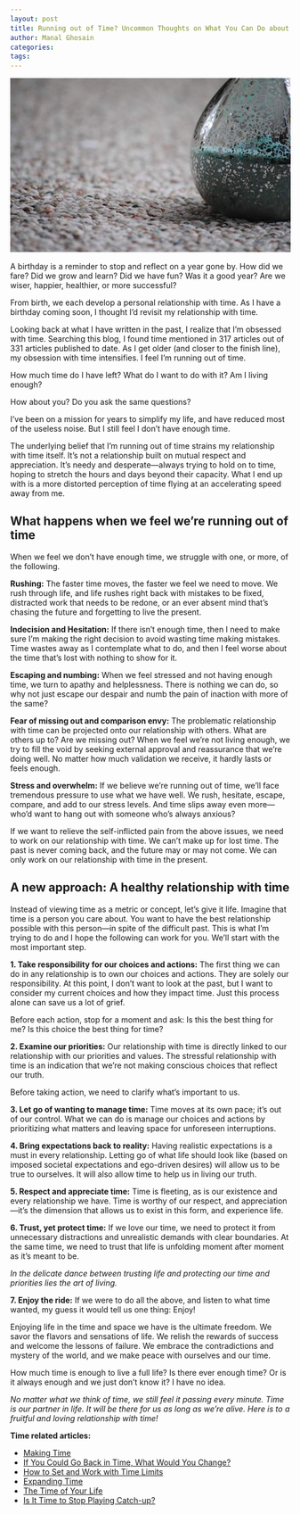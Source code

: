 ```yaml
---
layout: post
title: Running out of Time? Uncommon Thoughts on What You Can Do about It
author: Manal Ghosain
categories:
tags:
---
```


![Hourglass](/images/hourglass.jpg)

A birthday is a reminder to stop and reflect on a year gone by. How did we fare? Did we grow and learn? Did we have fun? Was it a good year? Are we wiser, happier, healthier, or more successful?

From birth, we each develop a personal relationship with time. As I have a birthday coming soon, I thought I’d revisit my relationship with time. 

Looking back at what I have written in the past, I realize that I’m obsessed with time. Searching this blog, I found time mentioned in 317 articles out of 331 articles published to date. As I get older (and closer to the finish line), my obsession with time intensifies. I feel I’m running out of time.

How much time do I have left? What do I want to do with it? Am I living enough? 

How about you? Do you ask the same questions?

I’ve been on a mission for years to simplify my life, and have reduced most of the useless noise. But I still feel I don’t have enough time. 

The underlying belief that I’m running out of time strains my relationship with time itself. It’s not a relationship built on mutual respect and appreciation. It’s needy and desperate—always trying to hold on to time, hoping to stretch the hours and days beyond their capacity. What I end up with is a more distorted perception of time flying at an accelerating speed away from me.

## What happens when we feel we’re running out of time

When we feel we don’t have enough time, we struggle with one, or more, of the following.

**Rushing:** The faster time moves, the faster we feel we need to move. We rush through life, and life rushes right back with mistakes to be fixed, distracted work that needs to be redone, or an ever absent mind that’s chasing the future and forgetting to live the present.

**Indecision and Hesitation:** If there isn’t enough time, then I need to make sure I’m making the right decision to avoid wasting time making mistakes. Time wastes away as I contemplate what to do, and then I feel worse about the time that’s lost with nothing to show for it.

**Escaping and numbing:** When we feel stressed and not having enough time, we turn to apathy and helplessness. There is nothing we can do, so why not just escape our despair and numb the pain of inaction with more of the same?

**Fear of missing out and comparison envy:** The problematic relationship with time can be projected onto our relationship with others. What are others up to? Are we missing out? When we feel we’re not living enough, we try to fill the void by seeking external approval and reassurance that we’re doing well. No matter how much validation we receive, it hardly lasts or feels enough.

**Stress and overwhelm:** If we believe we’re running out of time, we’ll face tremendous pressure to use what we have well. We rush, hesitate, escape, compare, and add to our stress levels. And time slips away even more—who’d want to hang out with someone who’s always anxious? 

If we want to relieve the self-inflicted pain from the above issues, we need to work on our relationship with time. We can’t make up for lost time. The past is never coming back, and the future may or may not come. We can only work on our relationship with time in the present.

## A new approach: A healthy relationship with time

Instead of viewing time as a metric or concept, let’s give it life. Imagine that time is a person you care about. You want to have the best relationship possible with this person—in spite of the difficult past. This is what I’m trying to do and I hope the following can work for you. We’ll start with the most important step.

**1. Take responsibility for our choices and actions:** The first thing we can do in any relationship is to own our choices and actions. They are solely our responsibility. At this point, I don’t want to look at the past, but I want to consider my current choices and how they impact time. Just this process alone can save us a lot of grief. 

Before each action, stop for a moment and ask: Is this the best thing for me? Is this choice the best thing for time? 

**2. Examine our priorities:** Our relationship with time is directly linked to our relationship with our priorities and values. The stressful relationship with time is an indication that we’re not making conscious choices that reflect our truth.

Before taking action, we need to clarify what’s important to us. 

**3. Let go of wanting to manage time:** Time moves at its own pace; it’s out of our control. What we can do is manage our choices and actions by prioritizing what matters and leaving space for unforeseen interruptions. 

**4. Bring expectations back to reality:** Having realistic expectations is a must in every relationship. Letting go of what life should look like (based on imposed societal expectations and ego-driven desires) will allow us to be true to ourselves. It will also allow time to help us in living our truth.

**5. Respect and appreciate time:** Time is fleeting, as is our existence and every relationship we have. Time is worthy of our respect, and appreciation—it’s the dimension that allows us to exist in this form, and experience life.

**6. Trust, yet protect time:** If we love our time, we need to protect it from unnecessary distractions and unrealistic demands with clear boundaries. At the same time, we need to trust that life is unfolding moment after moment as it’s meant to be. 

_In the delicate dance between trusting life and protecting our time and priorities lies the art of living._

**7. Enjoy the ride:** If we were to do all the above, and listen to what time wanted, my guess it would tell us one thing: Enjoy!

Enjoying life in the time and space we have is the ultimate freedom. We savor the flavors and sensations of life. We relish the rewards of success and welcome the lessons of failure. We embrace the contradictions and mystery of the world, and we make peace with ourselves and our time.

How much time is enough to live a full life? Is there ever enough time? Or is it always enough and we just don’t know it? I have no idea.

*No matter what we think of time, we still feel it passing every minute. Time is our partner in life. It will be there for us as long as we’re alive. Here is to a fruitful and loving relationship with time!*

**Time related articles:**

- [Making Time](/making-time/)
- [If You Could Go Back in Time, What Would You Change?](/back-in-time/)
- [How to Set and Work with Time Limits](/time-limits/)
- [Expanding Time](/expanding-time/) 
- [The Time of Your Life](/time-of-your-life/)
- [Is It Time to Stop Playing Catch-up?](/is-it-time-to-stop-playing-catch-up/)